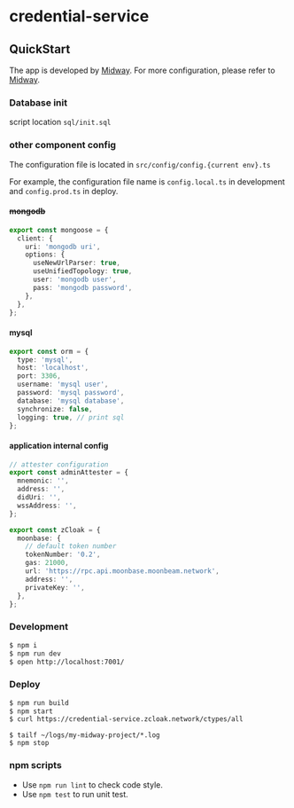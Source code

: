 # credential-service

## QuickStart

The app is developed by [Midway](https://midwayjs.org ). For more configuration, please refer to [Midway](https://midwayjs.org ).

### Database init

script location `sql/init.sql`

### other component config

The configuration file is  located in `src/config/config.{current env}.ts`

For example, the configuration file name is `config.local.ts` in development and `config.prod.ts` in deploy.

#### ~~mongodb~~

```typescript
export const mongoose = {
  client: {
    uri: 'mongodb uri',
    options: {
      useNewUrlParser: true,
      useUnifiedTopology: true,
      user: 'mongodb user',
      pass: 'mongodb password',
    },
  },
};
```

#### mysql

```typescript
export const orm = {
  type: 'mysql',
  host: 'localhost',
  port: 3306,
  username: 'mysql user',
  password: 'mysql password',
  database: 'mysql database',
  synchronize: false,
  logging: true, // print sql
};
```

#### application internal config

```typescript
// attester configuration
export const adminAttester = {
  mnemonic: '',
  address: '',
  didUri: '',
  wssAddress: '',
};

export const zCloak = {
  moonbase: {
    // default token number
    tokenNumber: '0.2',
    gas: 21000,
    url: 'https://rpc.api.moonbase.moonbeam.network',
    address: '',
    privateKey: '',
  },
};
```



### Development

```bash
$ npm i
$ npm run dev
$ open http://localhost:7001/
```

### Deploy

```bash
$ npm run build
$ npm start
$ curl https://credential-service.zcloak.network/ctypes/all
```

```
$ tailf ~/logs/my-midway-project/*.log
$ npm stop
```

### npm scripts

- Use `npm run lint` to check code style.
- Use `npm test` to run unit test.

[midway]: https://midwayjs.org
